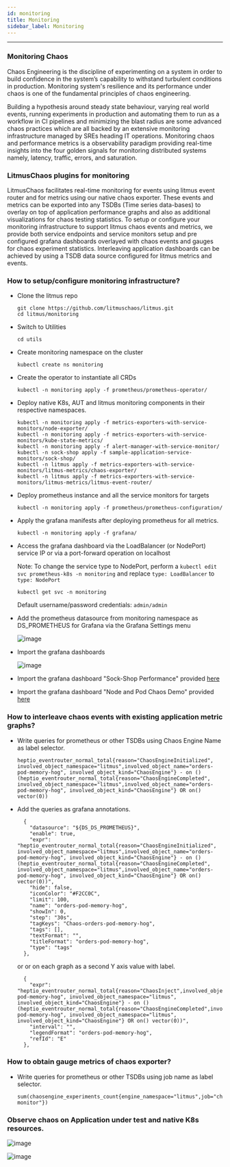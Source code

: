 ```yaml
---
id: monitoring
title: Monitoring
sidebar_label: Monitoring
---
```

---

### Monitoring Chaos

Chaos Engineering is the discipline of experimenting on a system in order to build confidence in the system’s capability to withstand turbulent conditions in production. Monitoring system's resilience and its performance under chaos is one of the fundamental principles of chaos engineering.

Building a hypothesis around steady state behaviour, varying real world events, running experiments in production and automating them to run as a workflow in CI pipelines and minimizing the blast radius are some advanced chaos practices which are all backed by an extensive monitoring infrastructure managed by SREs heading IT operations. Monitoring chaos and performance metrics is a observability paradigm providing real-time insights into the four golden signals for monitoring distributed systems namely, latency, traffic, errors, and saturation.

### LitmusChaos plugins for monitoring

LitmusChaos facilitates real-time monitoring for events using litmus event router and for metrics using our native chaos exporter. These events and metrics can be exported into any TSDBs (Time series data-bases) to overlay on top of application performance graphs and also as additional visualizations for chaos testing statistics. To setup or configure your monitoring infrastructure to support litmus chaos events and metrics, we provide both service endpoints and service monitors setup and pre configured grafana dashboards overlayed with chaos events and gauges for chaos experiment statistics. Interleaving application dashboards can be achieved by using a TSDB data source configured for litmus metrics and events.

### How to setup/configure monitoring infrastructure?

- Clone the litmus repo

  ```
  git clone https://github.com/litmuschaos/litmus.git
  cd litmus/monitoring
  ```

- Switch to Utilities

  ```
  cd utils
  ```

- Create monitoring namespace on the cluster

  ```
  kubectl create ns monitoring
  ```

- Create the operator to instantiate all CRDs

  ```
  kubectl -n monitoring apply -f prometheus/prometheus-operator/
  ```

- Deploy native K8s, AUT and litmus monitoring components in their respective namespaces.

  ```
  kubectl -n monitoring apply -f metrics-exporters-with-service-monitors/node-exporter/
  kubectl -n monitoring apply -f metrics-exporters-with-service-monitors/kube-state-metrics/
  kubectl -n monitoring apply -f alert-manager-with-service-monitor/
  kubectl -n sock-shop apply -f sample-application-service-monitors/sock-shop/
  kubectl -n litmus apply -f metrics-exporters-with-service-monitors/litmus-metrics/chaos-exporter/
  kubectl -n litmus apply -f metrics-exporters-with-service-monitors/litmus-metrics/litmus-event-router/
  ```

- Deploy prometheus instance and all the service monitors for targets

  ```
  kubectl -n monitoring apply -f prometheus/prometheus-configuration/
  ```

- Apply the grafana manifests after deploying prometheus for all metrics.

  ```
  kubectl -n monitoring apply -f grafana/
  ```

- Access the grafana dashboard via the LoadBalancer (or NodePort) service IP or via a port-forward operation on localhost

  Note: To change the service type to NodePort, perform a `kubectl edit svc prometheus-k8s -n monitoring` and replace
  `type: LoadBalancer` to `type: NodePort`

  ```
  kubectl get svc -n monitoring
  ```

  Default username/password credentials: `admin/admin`

- Add the prometheus datasource from monitoring namespace as DS_PROMETHEUS for Grafana via the Grafana Settings menu

  ![image](https://github.com/litmuschaos/litmus/blob/master/demo/sample-applications/sock-shop/screenshots/data-source-config.png?raw=true)

- Import the grafana dashboards

  ![image](https://github.com/litmuschaos/litmus/blob/master/demo/sample-applications/sock-shop/screenshots/import-dashboard.png?raw=true)

- Import the grafana dashboard "Sock-Shop Performance" provided [here](https://raw.githubusercontent.com/litmuschaos/litmus/master/demo/sample-applications/sock-shop/grafana-dashboards/sock-shop/sock-shop-performance-under-chaos.json)

- Import the grafana dashboard "Node and Pod Chaos Demo" provided [here](https://raw.githubusercontent.com/litmuschaos/litmus/master/demo/sample-applications/sock-shop/grafana-dashboards/kubernetes/Node-and-pod-metrics-dashboard.json)

### How to interleave chaos events with existing application metric graphs?

- Write queries for prometheus or other TSDBs using Chaos Engine Name as label selector.

  ```
  heptio_eventrouter_normal_total{reason="ChaosEngineInitialized", involved_object_namespace="litmus",involved_object_name="orders-pod-memory-hog", involved_object_kind="ChaosEngine"} - on () (heptio_eventrouter_normal_total{reason="ChaosEngineCompleted", involved_object_namespace="litmus",involved_object_name="orders-pod-memory-hog", involved_object_kind="ChaosEngine"} OR on() vector(0)) 
  ```

- Add the queries as grafana annotations. 

  ```
    {
      "datasource": "${DS_DS_PROMETHEUS}",
      "enable": true,
      "expr": "heptio_eventrouter_normal_total{reason="ChaosEngineInitialized", involved_object_namespace="litmus",involved_object_name="orders-pod-memory-hog", involved_object_kind="ChaosEngine"} - on () (heptio_eventrouter_normal_total{reason="ChaosEngineCompleted", involved_object_namespace="litmus",involved_object_name="orders-pod-memory-hog", involved_object_kind="ChaosEngine"} OR on() vector(0))",
      "hide": false,
      "iconColor": "#F2CC0C",
      "limit": 100,
      "name": "orders-pod-memory-hog",
      "showIn": 0,
      "step": "30s",
      "tagKeys": "Chaos-orders-pod-memory-hog",
      "tags": [],
      "textFormat": "",
      "titleFormat": "orders-pod-memory-hog",
      "type": "tags"
    },
  ```

  or or on each graph as a second Y axis value with label.

  ```
    {
      "expr": "heptio_eventrouter_normal_total{reason="ChaosInject",involved_object_name="orders-pod-memory-hog", involved_object_namespace="litmus", involved_object_kind="ChaosEngine"} - on () (heptio_eventrouter_normal_total{reason="ChaosEngineCompleted",involved_object_name="orders-pod-memory-hog", involved_object_namespace="litmus", involved_object_kind="ChaosEngine"} OR on() vector(0))",
      "interval": "",
      "legendFormat": "orders-pod-memory-hog",
      "refId": "E"
    },
  ```

### How to obtain gauge metrics of chaos exporter?

- Write queries for prometheus or other TSDBs using job name as label selector.

  ```
  sum(chaosengine_experiments_count{engine_namespace="litmus",job="chaos-monitor"})
  ```

### Observe chaos on Application under test and native K8s resources.

![image](https://github.com/litmuschaos/litmus/blob/master/monitoring/screenshots/Sock-Shop-Dashboard.png?raw=true)

![image](https://github.com/litmuschaos/litmus/blob/master/monitoring/screenshots/Node-and-Pod-metrics-Dashboard.png?raw=true)

